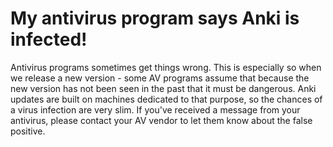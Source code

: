 # My antivirus program says Anki is infected!

Antivirus programs sometimes get things wrong. This is especially so when we release a new version - some AV programs assume that because the new version has not been seen in the past that it must be dangerous. Anki updates are built on machines dedicated to that purpose, so the chances of a virus infection are very slim. If you've received a message from your antivirus, please contact your AV vendor to let them know about the false positive.
